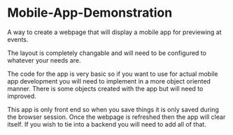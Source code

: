 # Mobile-App-Demonstration

A way to create a webpage that will display a mobile app for previewing at events. 

The layout is completely changable and will need to be configured to whatever your needs are.

The code for the app is very basic so if you want to use for actual mobile app development you will need to implement in a more object oriented manner. There is some objects created with the app but will need to improved.

This app is only front end so when you save things it is only saved during the browser session. Once the webpage is refreshed then the app will clear itself. If you wish to tie into a backend you will need to add all of that.

